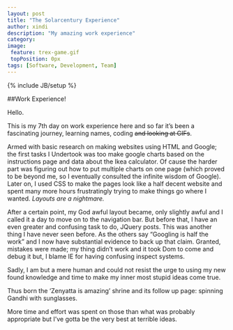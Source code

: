 ```yaml
---
layout: post
title: "The Solarcentury Experience"
author: xindi
description: "My amazing work experience"
category: 
image:
 feature: trex-game.gif
 topPosition: 0px
tags: [Software, Development, Team]
---
```

{% include JB/setup %}

##Work Experience!

Hello. 

This is my 7th day on work experience here and so far it’s been a fascinating journey, learning names, coding <del>and looking at GIFs</del>.

Armed with basic research on making websites using HTML and Google; the first tasks I Undertook was too make google charts based on the instructions page and data about the Ikea calculator. Of cause the harder part was figuring out how to put multiple charts on one page (which proved to be beyond me, so I eventually consulted the infinite wisdom of Google).  Later on, I used CSS to make the pages look like a half decent website and spent many more hours frustratingly trying to make things go where I wanted. <i>Layouts are a nightmare.</i>

<div class="img img--fullContainer img--8xLeading" style="background-image: url({{ site.baseurl_posts_img }}web.PNG);"></div>

After a certain point, my God awful layout became, only slightly awful and I called it a day to move on to the navigation bar. But before that, I have an even greater and confusing task to do, JQuery posts. This was another thing I have never seen before. As the others say “Googling is half the work” and I now have substantial evidence to back up that claim. Granted, mistakes were made; my thing didn’t work and it took Dom to come and debug it but, I blame IE for having confusing inspect systems.

Sadly, I am but a mere human and could not resist the urge to using my new found knowledge and time to make my inner most stupid ideas come true.

<div class="img img--fullContainer img--8xLeading" style="background-image: url({{ site.baseurl_posts_img }}my amazing pet project.gif);"></div>

Thus born the ‘Zenyatta is amazing’ shrine and its follow up page: spinning Gandhi with sunglasses.

More time and effort was spent on those than what was probably appropriate but I’ve gotta be the very best at terrible ideas.

<div class="img img--fullContainer img--8xLeading" style="background-image: url({{ site.baseurl_posts_img }}gotta be the very best.gif);"></div>



 
   







